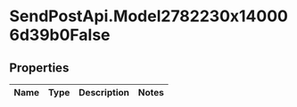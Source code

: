 # SendPostApi.Model2782230x140006d39b0False

## Properties
Name | Type | Description | Notes
------------ | ------------- | ------------- | -------------


